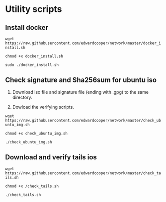 # Utility scripts 


## Install docker

`wget https://raw.githubusercontent.com/edwardcooper/network/master/docker_install.sh`

`chmod +x docker_install.sh`

`sudo ./docker_install.sh`

## Check signature and Sha256sum for ubuntu iso 

1. Download iso file and signature file (ending with .gpg) to the same directory. 

2. Dowload the verifying scripts. 

`wget https://raw.githubusercontent.com/edwardcooper/network/master/check_ubuntu_img.sh`

`chmod +x check_ubuntu_img.sh`

`./check_ubuntu_img.sh`


## Download and verify tails ios

`wget https://raw.githubusercontent.com/edwardcooper/network/master/check_tails.sh`

`chmod +x /check_tails.sh`

`./check_tails.sh`
